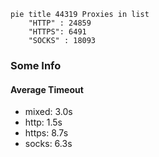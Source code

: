 
```mermaid
pie title 44319 Proxies in list
    "HTTP" : 24859
    "HTTPS": 6491
    "SOCKS" : 18093
```

### Some Info
#### Average Timeout

- mixed: 3.0s
- http: 1.5s
- https: 8.7s
- socks: 6.3s